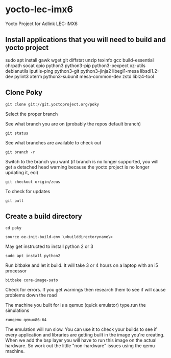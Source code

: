 # yocto-lec-imx6

Yocto Project for Adlink LEC-iMX6

## Install applications that you will need to build and yocto project

sudo apt install gawk wget git diffstat unzip texinfo gcc build-essential chrpath socat cpio python3 python3-pip python3-pexpect xz-utils debianutils iputils-ping python3-git python3-jinja2 libegl1-mesa libsdl1.2-dev pylint3 xterm python3-subunit mesa-common-dev zstd liblz4-tool

## Clone Poky

``
git clone git://git.yoctoproject.org/poky
``

Select the proper branch

See what branch you are on (probably the repos default branch)

``
git status
``

See what branches are available to check out

``
git branch -r
``

Switch to the branch you want (if branch is no longer supported, you will get a detached head warning because the yocto project is no longer updating it, eol)

``
git checkout origin/zeus
``

To check for updates

``
git pull
``

## Create a build directory

``
cd poky
``

``
source oe-init-build-env \<builddirectoryname\>
``

May get instructed to install python 2 or 3

``
sudo apt install python2
``

Run bitbake and let it build. It will take 3 or 4 hours on a laptop with an i5 processor

``
bitbake core-image-sato
``

Check for errors. If you get warnings then research them to see if will cause problems down the road

The machine you built for is a qemux (quick emulator) type.run the simulations

``
runqemu qemux86-64
``

The emulation will run slow. You can use it to check your builds to see if every application and libraries are getting built in the image you're creating.
When we add the bsp layer you will have to run this image on the actual hardware.
So work out the little "non-hardware" issues using the qemu machine.

